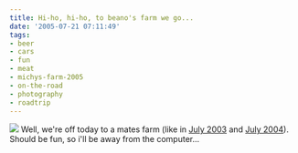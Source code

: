```yaml
---
title: Hi-ho, hi-ho, to beano's farm we go...
date: '2005-07-21 07:11:49'
tags:
- beer
- cars
- fun
- meat
- michys-farm-2005
- on-the-road
- photography
- roadtrip
---
```


<img src="http://euphemize.net/img/user/F1010009_0.jpg" />
Well, we're off today to a mates farm (like in <a href="http://euphemize.net/roadtrips/gallery/42/">July 2003</a> and <a href="http://euphemize.net/roadtrips/gallery/20/">July 2004</a>). Should be fun, so i'll be away from the computer...
